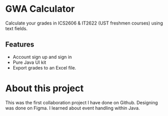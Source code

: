 # GWA Calculator
Calculate your grades in ICS2606 & IT2622 (UST freshmen courses) using text fields.

## Features
 - Account sign up and sign in
 - Pure Java UI kit
 - Export grades to an Excel file.

# About this project
This was the first collaboration project I have done on Github. Designing was done on
Figma. I learned about event handling within Java.

